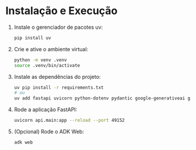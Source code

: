 # Instalação e Execução

1. Instale o gerenciador de pacotes uv:
	```sh
	pip install uv
	```

2. Crie e ative o ambiente virtual:
	```sh
	python -m venv .venv
	source .venv/bin/activate
	```

3. Instale as dependências do projeto:
	```sh
	uv pip install -r requirements.txt
	# ou
	uv add fastapi uvicorn python-dotenv pydantic google-generativeai google-adk
	```

4. Rode a aplicação FastAPI:
	```sh
	uvicorn api.main:app --reload --port 49152
	```

5. (Opcional) Rode o ADK Web:
	```sh
	adk web
	```
